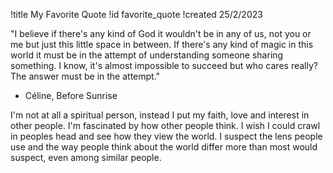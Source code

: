 !title My Favorite Quote
!id favorite_quote
!created 25/2/2023

"I believe if there's any kind of God it wouldn't be in any of us, not you or me but just this little space in between. If there's any kind of magic in this world it must be in the attempt of understanding someone sharing something. I know, it's almost impossible to succeed but who cares really? The answer must be in the attempt."
- Céline, Before Sunrise

I'm not at all a spiritual person, instead I put my faith, love and interest in other people. I'm fascinated by how other people think. I wish I could crawl in peoples head and see how they view the world. I suspect the lens people use and the way people think about the world differ more than most would suspect, even among similar people.